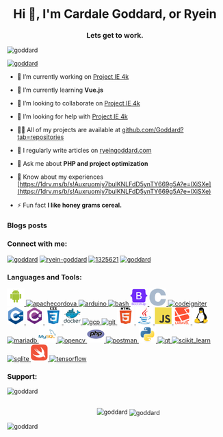 <h1 align="center">Hi 👋, I'm Cardale Goddard, or Ryein</h1>
<h3 align="center">Lets get to work.</h3>

<p align="left"> <img src="https://komarev.com/ghpvc/?username=goddard&label=Profile%20views&color=0e75b6&style=flat" alt="goddard" /> </p>

<p align="left"> <a href="https://github.com/ryo-ma/github-profile-trophy"><img src="https://github-profile-trophy.vercel.app/?username=goddard" alt="goddard" /></a> </p>

- 🔭 I’m currently working on [Project IE 4k](https://github.com/Goddard/Project-IE-4k)

- 🌱 I’m currently learning **Vue.js**

- 👯 I’m looking to collaborate on [Project IE 4k](https://github.com/Goddard/Project-IE-4k)

- 🤝 I’m looking for help with [Project IE 4k](https://github.com/Goddard/Project-IE-4k)

- 👨‍💻 All of my projects are available at [github.com/Goddard?tab=repositories](github.com/Goddard?tab=repositories)

- 📝 I regularly write articles on [ryeingoddard.com](ryeingoddard.com)

- 💬 Ask me about **PHP and project optimization**

- 📄 Know about my experiences [https://1drv.ms/b/s!Auxruomiy7bulKNLFdD5ynTY669g5A?e=lXiSXe](https://1drv.ms/b/s!Auxruomiy7bulKNLFdD5ynTY669g5A?e=lXiSXe)

- ⚡ Fun fact **I like honey grams cereal.**

### Blogs posts
<!-- BLOG-POST-LIST:START -->
<!-- BLOG-POST-LIST:END -->

<h3 align="left">Connect with me:</h3>
<p align="left">
<a href="https://dev.to/goddard" target="blank"><img align="center" src="https://cdn.jsdelivr.net/npm/simple-icons@3.0.1/icons/dev-dot-to.svg" alt="goddard" height="30" width="40" /></a>
<a href="https://linkedin.com/in/ryein-goddard" target="blank"><img align="center" src="https://cdn.jsdelivr.net/npm/simple-icons@3.0.1/icons/linkedin.svg" alt="ryein-goddard" height="30" width="40" /></a>
<a href="https://stackoverflow.com/users/1325621" target="blank"><img align="center" src="https://cdn.jsdelivr.net/npm/simple-icons@3.0.1/icons/stackoverflow.svg" alt="1325621" height="30" width="40" /></a>
<a href="https://kaggle.com/goddard" target="blank"><img align="center" src="https://cdn.jsdelivr.net/npm/simple-icons@3.0.1/icons/kaggle.svg" alt="goddard" height="30" width="40" /></a>
</p>

<h3 align="left">Languages and Tools:</h3>
<p align="left"> <a href="https://developer.android.com" target="_blank"> <img src="https://raw.githubusercontent.com/devicons/devicon/master/icons/android/android-original-wordmark.svg" alt="android" width="40" height="40"/> </a> <a href="https://cordova.apache.org/" target="_blank"> <img src="https://www.vectorlogo.zone/logos/apache_cordova/apache_cordova-icon.svg" alt="apachecordova" width="40" height="40"/> </a> <a href="https://www.arduino.cc/" target="_blank"> <img src="https://cdn.worldvectorlogo.com/logos/arduino-1.svg" alt="arduino" width="40" height="40"/> </a> <a href="https://www.gnu.org/software/bash/" target="_blank"> <img src="https://www.vectorlogo.zone/logos/gnu_bash/gnu_bash-icon.svg" alt="bash" width="40" height="40"/> </a> <a href="https://getbootstrap.com" target="_blank"> <img src="https://raw.githubusercontent.com/devicons/devicon/master/icons/bootstrap/bootstrap-plain-wordmark.svg" alt="bootstrap" width="40" height="40"/> </a> <a href="https://www.cprogramming.com/" target="_blank"> <img src="https://raw.githubusercontent.com/devicons/devicon/master/icons/c/c-original.svg" alt="c" width="40" height="40"/> </a> <a href="https://codeigniter.com" target="_blank"> <img src="https://cdn.worldvectorlogo.com/logos/codeigniter.svg" alt="codeigniter" width="40" height="40"/> </a> <a href="https://www.w3schools.com/cpp/" target="_blank"> <img src="https://raw.githubusercontent.com/devicons/devicon/master/icons/cplusplus/cplusplus-original.svg" alt="cplusplus" width="40" height="40"/> </a> <a href="https://www.w3schools.com/cs/" target="_blank"> <img src="https://raw.githubusercontent.com/devicons/devicon/master/icons/csharp/csharp-original.svg" alt="csharp" width="40" height="40"/> </a> <a href="https://www.w3schools.com/css/" target="_blank"> <img src="https://raw.githubusercontent.com/devicons/devicon/master/icons/css3/css3-original-wordmark.svg" alt="css3" width="40" height="40"/> </a> <a href="https://www.docker.com/" target="_blank"> <img src="https://raw.githubusercontent.com/devicons/devicon/master/icons/docker/docker-original-wordmark.svg" alt="docker" width="40" height="40"/> </a> <a href="https://cloud.google.com" target="_blank"> <img src="https://www.vectorlogo.zone/logos/google_cloud/google_cloud-icon.svg" alt="gcp" width="40" height="40"/> </a> <a href="https://git-scm.com/" target="_blank"> <img src="https://www.vectorlogo.zone/logos/git-scm/git-scm-icon.svg" alt="git" width="40" height="40"/> </a> <a href="https://www.w3.org/html/" target="_blank"> <img src="https://raw.githubusercontent.com/devicons/devicon/master/icons/html5/html5-original-wordmark.svg" alt="html5" width="40" height="40"/> </a> <a href="https://www.java.com" target="_blank"> <img src="https://raw.githubusercontent.com/devicons/devicon/master/icons/java/java-original.svg" alt="java" width="40" height="40"/> </a> <a href="https://developer.mozilla.org/en-US/docs/Web/JavaScript" target="_blank"> <img src="https://raw.githubusercontent.com/devicons/devicon/master/icons/javascript/javascript-original.svg" alt="javascript" width="40" height="40"/> </a> <a href="https://laravel.com/" target="_blank"> <img src="https://raw.githubusercontent.com/devicons/devicon/master/icons/laravel/laravel-plain-wordmark.svg" alt="laravel" width="40" height="40"/> </a> <a href="https://www.linux.org/" target="_blank"> <img src="https://raw.githubusercontent.com/devicons/devicon/master/icons/linux/linux-original.svg" alt="linux" width="40" height="40"/> </a> <a href="https://mariadb.org/" target="_blank"> <img src="https://www.vectorlogo.zone/logos/mariadb/mariadb-icon.svg" alt="mariadb" width="40" height="40"/> </a> <a href="https://www.mysql.com/" target="_blank"> <img src="https://raw.githubusercontent.com/devicons/devicon/master/icons/mysql/mysql-original-wordmark.svg" alt="mysql" width="40" height="40"/> </a> <a href="https://opencv.org/" target="_blank"> <img src="https://www.vectorlogo.zone/logos/opencv/opencv-icon.svg" alt="opencv" width="40" height="40"/> </a> <a href="https://www.php.net" target="_blank"> <img src="https://raw.githubusercontent.com/devicons/devicon/master/icons/php/php-original.svg" alt="php" width="40" height="40"/> </a> <a href="https://postman.com" target="_blank"> <img src="https://www.vectorlogo.zone/logos/getpostman/getpostman-icon.svg" alt="postman" width="40" height="40"/> </a> <a href="https://www.python.org" target="_blank"> <img src="https://raw.githubusercontent.com/devicons/devicon/master/icons/python/python-original.svg" alt="python" width="40" height="40"/> </a> <a href="https://www.qt.io/" target="_blank"> <img src="https://upload.wikimedia.org/wikipedia/commons/0/0b/Qt_logo_2016.svg" alt="qt" width="40" height="40"/> </a> <a href="https://scikit-learn.org/" target="_blank"> <img src="https://upload.wikimedia.org/wikipedia/commons/0/05/Scikit_learn_logo_small.svg" alt="scikit_learn" width="40" height="40"/> </a> <a href="https://www.sqlite.org/" target="_blank"> <img src="https://www.vectorlogo.zone/logos/sqlite/sqlite-icon.svg" alt="sqlite" width="40" height="40"/> </a> <a href="https://developer.apple.com/swift/" target="_blank"> <img src="https://raw.githubusercontent.com/devicons/devicon/master/icons/swift/swift-original.svg" alt="swift" width="40" height="40"/> </a> <a href="https://www.tensorflow.org" target="_blank"> <img src="https://www.vectorlogo.zone/logos/tensorflow/tensorflow-icon.svg" alt="tensorflow" width="40" height="40"/> </a> </p>

<h3 align="left">Support:</h3>
<p><a href="https://www.buymeacoffee.com/goddard"> <img align="left" src="https://cdn.buymeacoffee.com/buttons/v2/default-yellow.png" height="50" width="210" alt="goddard" /></a></p><br><br>

<p><img align="left" src="https://github-readme-stats.vercel.app/api/top-langs?username=goddard&show_icons=true&locale=en&layout=compact" alt="goddard" /></p>

<p>&nbsp;<img align="center" src="https://github-readme-stats.vercel.app/api?username=goddard&show_icons=true&locale=en" alt="goddard" /></p>

<p><img align="center" src="https://github-readme-streak-stats.herokuapp.com/?user=goddard&" alt="goddard" /></p>

